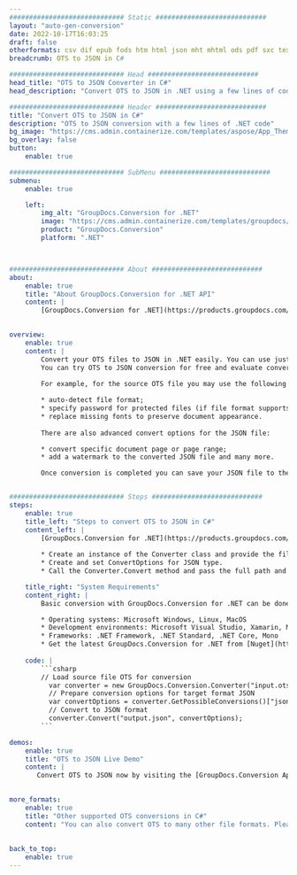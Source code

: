 ```yaml
---
############################# Static ############################
layout: "auto-gen-conversion"
date: 2022-10-17T16:03:25
draft: false
otherformats: csv dif epub fods htm html json mht mhtml ods pdf sxc tex tsv xlam xls xlsb xlsm xlsx xlt xltm xltx xml xps
breadcrumb: OTS to JSON in C#

############################# Head ############################
head_title: "OTS to JSON Converter in C#"
head_description: "Convert OTS to JSON in .NET using a few lines of code. Use the GroupDocs Document Conversion API to convert over 160 file formats."

############################# Header ############################
title: "Convert OTS to JSON in C#"
description: "OTS to JSON conversion with a few lines of .NET code"
bg_image: "https://cms.admin.containerize.com/templates/aspose/App_Themes/V3/images/bg/header1.png"
bg_overlay: false
button:
    enable: true

############################# SubMenu ############################
submenu:
    enable: true

    left:
        img_alt: "GroupDocs.Conversion for .NET"
        image: "https://cms.admin.containerize.com/templates/groupdocs/images/product-logos/90x90-noborder/groupdocs-conversion-net.png"
        product: "GroupDocs.Conversion"
        platform: ".NET"



############################# About ############################
about:
    enable: true
    title: "About GroupDocs.Conversion for .NET API"
    content: |
        [GroupDocs.Conversion for .NET](https://products.groupdocs.com/conversion/net/) can be used to convert Microsoft Word, Excel, PowerPoint, PDF, Visio and other formats. GroupDocs.Conversion is a standalone API that is suitable for back-end and internal systems where high performance is required. It does not depend on any software such as Microsoft or Open Office.
    

overview:
    enable: true
    content: |
        Convert your OTS files to JSON in .NET easily. You can use just a couple of C# code lines in any platform of your choice like - Windows, Linux, macOS.
        You can try OTS to JSON conversion for free and evaluate conversion results quality.  Along with simple file conversion scenarios you can try more advanced options for loading source OTS file and for saving output JSON result. 
        
        For example, for the source OTS file you may use the following load options:

        * auto-detect file format;
        * specify password for protected files (if file format supports it);
        * replace missing fonts to preserve document appearance.
        
        There are also advanced convert options for the JSON file:

        * convert specific document page or page range;
        * add a watermark to the converted JSON file and many more.

        Once conversion is completed you can save your JSON file to the local file path or any third-party storage like FTP, Amazon S3, Google Drive, Dropbox etc. Please note - to convert OTS to JSON there is no need for any additional software installed - like MS Office, Open Office, Adobe Acrobat Reader etc.


############################# Steps ############################
steps:
    enable: true
    title_left: "Steps to convert OTS to JSON in C#"
    content_left: |
        [GroupDocs.Conversion for .NET](https://products.groupdocs.com/conversion/net/) makes it easy for developers to convert a OTS file to JSON with a few lines of code.
        
        * Create an instance of the Converter class and provide the file OTS with the full path
        * Create and set ConvertOptions for JSON type.
        * Call the Converter.Convert method and pass the full path and format (JSON) as a parameter

    title_right: "System Requirements"
    content_right: |
        Basic conversion with GroupDocs.Conversion for .NET can be done in just a few simple steps. Our APIs are supported on all major platforms and operating systems. Before executing the code below, make sure you have the following prerequisites installed on your system.

        * Operating systems: Microsoft Windows, Linux, MacOS
        * Development environments: Microsoft Visual Studio, Xamarin, MonoDevelop
        * Frameworks: .NET Framework, .NET Standard, .NET Core, Mono
        * Get the latest GroupDocs.Conversion for .NET from [Nuget](https://www.nuget.org/packages/groupdocs.conversion)
         
    code: |
        ```csharp    
        // Load source file OTS for conversion
          var converter = new GroupDocs.Conversion.Converter("input.ots");
          // Prepare conversion options for target format JSON
          var convertOptions = converter.GetPossibleConversions()["json"].ConvertOptions;
          // Convert to JSON format
          converter.Convert("output.json", convertOptions);
        ```

demos:
    enable: true
    title: "OTS to JSON Live Demo"
    content: |
       Convert OTS to JSON now by visiting the [GroupDocs.Conversion App](https://products.groupdocs.app/conversion/family) website. Online demo has the following advantages
          

more_formats:
    enable: true
    title: "Other supported OTS conversions in C#"
    content: "You can also convert OTS to many other file formats. Please see the list below."
       
       
back_to_top:
    enable: true
---
```

